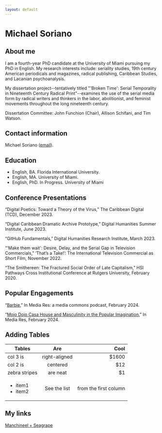 ```yaml
---
layout: default
---
```


# Michael Soriano 

## About me 

I am a fourth-year PhD candidate at the University of Miami pursuing my PhD in English. My research interests include: seriality studies, 19th century American periodicals and magazines, radical publishing, Caribbean Studies, and Lacanian psychoanalysis. 

My dissertation project--tentatively titled "'Broken Time': Serial Temporality in Nineteenth Century Radical Print"--examines the use of the serial media form by radical writers and thinkers in the labor, abolitionist, and feminist movements throughout the long nineteenth century. 

Dissertation Committee: John Funchion (Chair), Allison Schifani, and Tim Watson. 

## Contact information
Michael Soriano ([email](mrs319@miami.edu)).

## Education 

- English, BA. Florida International University.
- English, MA. University of Miami.
- English, PhD. In Progress. University of Miami

## Conference Presentations 

“Digital Poetics: Toward a Theory of the Virus,” The Caribbean Digital (TCD), December 2023. 

“Digital Caribbean Dramatic Archive Prototype,” Digital Humanities Summer Institute, June 2023. 

“GitHub Fundamentals,” Digital Humanities Research Institute, March 2023.

“'Make them wait': Desire, Delay, and the Serial Gap in Television Commercials,” ‘That’s a Take!’: The International Television Commercial as Short Film, November 2022.

“The Smithereen: The Fractured Social Order of Late Capitalism,” HSI Pathways Cross Institutional Conference at Rutgers University, February 2020.

## Popular Engagements

“[Barbie](https://open.spotify.com/episode/0Sy8KX7TSiRBUMOVLwDxBJ?si=6b4af1c5769040a4),” In Media Res: a media commons podcast, February 2024. 

“[Mojo Dojo Casa House and Masculinity in the Popular Imagination](https://mediacommons.org/imr/content/mojo-dojo-casa-house-and-masculinity-popular-imagination),” In Media Res, February 2024. 

## Adding Tables
| Tables        | Are           | Cool  |
| ------------- |:-------------:| -----:|
| col 3 is      | right-aligned | $1600 |
| col 2 is      | centered      |   $12 |
| zebra stripes | are neat      |    $1 |
| <ul><li>item1</li><li>item2</li></ul>| See the list | from the first column|
## My links 

[Manchineel + Seagrape](https://journals.flvc.org/MS/index)
